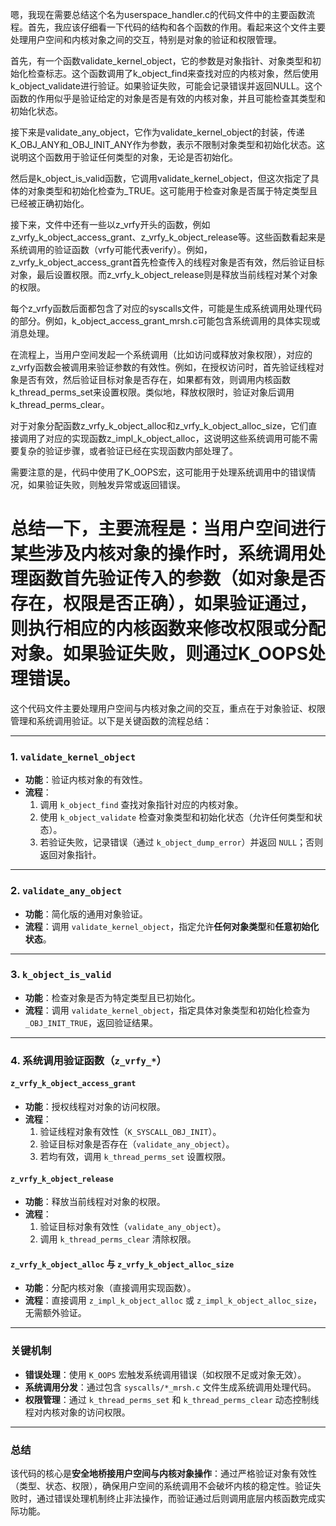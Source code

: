 嗯，我现在需要总结这个名为userspace_handler.c的代码文件中的主要函数流程。首先，我应该仔细看一下代码的结构和各个函数的作用。看起来这个文件主要处理用户空间和内核对象之间的交互，特别是对象的验证和权限管理。

首先，有一个函数validate_kernel_object，它的参数是对象指针、对象类型和初始化检查标志。这个函数调用了k_object_find来查找对应的内核对象，然后使用k_object_validate进行验证。如果验证失败，可能会记录错误并返回NULL。这个函数的作用似乎是验证给定的对象是否是有效的内核对象，并且可能检查其类型和初始化状态。

接下来是validate_any_object，它作为validate_kernel_object的封装，传递K_OBJ_ANY和_OBJ_INIT_ANY作为参数，表示不限制对象类型和初始化状态。这说明这个函数用于验证任何类型的对象，无论是否初始化。

然后是k_object_is_valid函数，它调用validate_kernel_object，但这次指定了具体的对象类型和初始化检查为_TRUE。这可能用于检查对象是否属于特定类型且已经被正确初始化。

接下来，文件中还有一些以z_vrfy开头的函数，例如z_vrfy_k_object_access_grant、z_vrfy_k_object_release等。这些函数看起来是系统调用的验证函数（vrfy可能代表verify）。例如，z_vrfy_k_object_access_grant首先检查传入的线程对象是否有效，然后验证目标对象，最后设置权限。而z_vrfy_k_object_release则是释放当前线程对某个对象的权限。

每个z_vrfy函数后面都包含了对应的syscalls文件，可能是生成系统调用处理代码的部分。例如，k_object_access_grant_mrsh.c可能包含系统调用的具体实现或消息处理。

在流程上，当用户空间发起一个系统调用（比如访问或释放对象权限），对应的z_vrfy函数会被调用来验证参数的有效性。例如，在授权访问时，首先验证线程对象是否有效，然后验证目标对象是否存在，如果都有效，则调用内核函数k_thread_perms_set来设置权限。类似地，释放权限时，验证对象后调用k_thread_perms_clear。

对于对象分配函数z_vrfy_k_object_alloc和z_vrfy_k_object_alloc_size，它们直接调用了对应的实现函数z_impl_k_object_alloc，这说明这些系统调用可能不需要复杂的验证步骤，或者验证已经在实现函数内部处理了。

需要注意的是，代码中使用了K_OOPS宏，这可能用于处理系统调用中的错误情况，如果验证失败，则触发异常或返回错误。

总结一下，主要流程是：当用户空间进行某些涉及内核对象的操作时，系统调用处理函数首先验证传入的参数（如对象是否存在，权限是否正确），如果验证通过，则执行相应的内核函数来修改权限或分配对象。如果验证失败，则通过K_OOPS处理错误。
================================================
这个代码文件主要处理用户空间与内核对象之间的交互，重点在于对象验证、权限管理和系统调用验证。以下是关键函数的流程总结：

---

### **1. `validate_kernel_object`**
- **功能**：验证内核对象的有效性。
- **流程**：
  1. 调用 `k_object_find` 查找对象指针对应的内核对象。
  2. 使用 `k_object_validate` 检查对象类型和初始化状态（允许任何类型和状态）。
  3. 若验证失败，记录错误（通过 `k_object_dump_error`）并返回 `NULL`；否则返回对象指针。

---

### **2. `validate_any_object`**
- **功能**：简化版的通用对象验证。
- **流程**：调用 `validate_kernel_object`，指定允许**任何对象类型**和**任意初始化状态**。

---

### **3. `k_object_is_valid`**
- **功能**：检查对象是否为特定类型且已初始化。
- **流程**：调用 `validate_kernel_object`，指定具体对象类型和初始化检查为 `_OBJ_INIT_TRUE`，返回验证结果。

---

### **4. 系统调用验证函数（`z_vrfy_*`）**
#### **`z_vrfy_k_object_access_grant`**
- **功能**：授权线程对对象的访问权限。
- **流程**：
  1. 验证线程对象有效性（`K_SYSCALL_OBJ_INIT`）。
  2. 验证目标对象是否存在（`validate_any_object`）。
  3. 若均有效，调用 `k_thread_perms_set` 设置权限。

#### **`z_vrfy_k_object_release`**
- **功能**：释放当前线程对对象的权限。
- **流程**：
  1. 验证目标对象有效性（`validate_any_object`）。
  2. 调用 `k_thread_perms_clear` 清除权限。

#### **`z_vrfy_k_object_alloc` 与 `z_vrfy_k_object_alloc_size`**
- **功能**：分配内核对象（直接调用实现函数）。
- **流程**：直接调用 `z_impl_k_object_alloc` 或 `z_impl_k_object_alloc_size`，无需额外验证。

---

### **关键机制**
- **错误处理**：使用 `K_OOPS` 宏触发系统调用错误（如权限不足或对象无效）。
- **系统调用分发**：通过包含 `syscalls/*_mrsh.c` 文件生成系统调用处理代码。
- **权限管理**：通过 `k_thread_perms_set` 和 `k_thread_perms_clear` 动态控制线程对内核对象的访问权限。

---

### **总结**
该代码的核心是**安全地桥接用户空间与内核对象操作**：通过严格验证对象有效性（类型、状态、权限），确保用户空间的系统调用不会破坏内核的稳定性。验证失败时，通过错误处理机制终止非法操作，而验证通过后则调用底层内核函数完成实际功能。